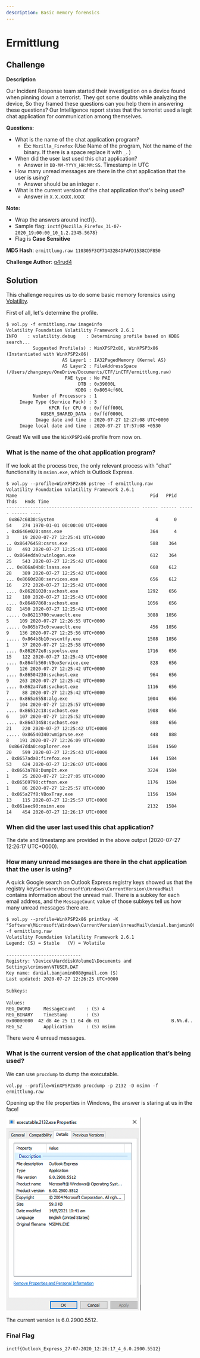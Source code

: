 ```yaml
---
description: Basic memory forensics
---
```


# Ermittlung

## Challenge

**Description**

Our Incident Response team started their investigation on a device found when pinning down a terrorist. They got some doubts while analyzing the device, So they framed these questions can you help them in answering these questions? Our Intelligence report states that the terrorist used a legit chat application for communication among themselves.

**Questions:**

* What is the name of the chat application program?
  * Ex: `Mozilla_Firefox` (Use Name of the program, Not the name of the binary. If there is a space replace it with `_`. )
* When did the user last used this chat application?
  * Answer in `DD-MM-YYYY_HH:MM:SS`. Timestamp in UTC
* How many unread messages are there in the chat application that the user is using?
  * Answer should be an integer `n`.
* What is the current version of the chat application that's being used?
  * Answer in `X.X.XXXX.XXXX`

**Note:**

* Wrap the answers around inctf{}.
* Sample flag: `inctf{Mozilla_Firefox_31-07-2020_19:00:00_10_1.2.2345.5678}`
* Flag is **Case Sensitive**

**MD5 Hash**: `ermittlung.raw 110305F3CF71432B4DFAFD1538CDF850`

**Challenge Author**: [g4rud4](https://twitter.com/\_Nihith)

## Solution

This challenge requires us to do some basic memory forensics using [Volatility](https://www.volatilityfoundation.org).

First of all, let's determine the profile.

```
$ vol.py -f ermittlung.raw imageinfo
Volatility Foundation Volatility Framework 2.6.1
INFO    : volatility.debug    : Determining profile based on KDBG search...
          Suggested Profile(s) : WinXPSP2x86, WinXPSP3x86 (Instantiated with WinXPSP2x86)
                     AS Layer1 : IA32PagedMemory (Kernel AS)
                     AS Layer2 : FileAddressSpace (/Users/zhangzeyu/OneDrive/Documents/CTF/inCTF/ermittlung.raw)
                      PAE type : No PAE
                           DTB : 0x39000L
                          KDBG : 0x8054cf60L
          Number of Processors : 1
     Image Type (Service Pack) : 3
                KPCR for CPU 0 : 0xffdff000L
             KUSER_SHARED_DATA : 0xffdf0000L
           Image date and time : 2020-07-27 12:27:08 UTC+0000
     Image local date and time : 2020-07-27 17:57:08 +0530
```

Great! We will use the `WinXPSP2x86` profile from now on.

### **What is the name of the chat application program?**

If we look at the process tree, the only relevant process with "chat" functionality is `msimn.exe`, which is Outlook Express.

```
$ vol.py --profile=WinXPSP2x86 pstree -f ermittlung.raw
Volatility Foundation Volatility Framework 2.6.1
Name                                                  Pid   PPid   Thds   Hnds Time
-------------------------------------------------- ------ ------ ------ ------ ----
 0x867c6830:System                                      4      0     54    274 1970-01-01 00:00:00 UTC+0000
. 0x8646e020:smss.exe                                 364      4      3     19 2020-07-27 12:25:41 UTC+0000
.. 0x86476458:csrss.exe                               588    364     10    493 2020-07-27 12:25:41 UTC+0000
.. 0x864edda0:winlogon.exe                            612    364     25    543 2020-07-27 12:25:42 UTC+0000
... 0x866a04b8:lsass.exe                              668    612     28    389 2020-07-27 12:25:42 UTC+0000
... 0x8660d280:services.exe                           656    612     16    272 2020-07-27 12:25:42 UTC+0000
.... 0x86281020:svchost.exe                          1292    656     12    180 2020-07-27 12:25:43 UTC+0000
.... 0x86497868:svchost.exe                          1056    656     82   1450 2020-07-27 12:25:42 UTC+0000
..... 0x86213700:wuauclt.exe                         3088   1056      5    109 2020-07-27 12:26:55 UTC+0000
..... 0x865b73c0:wuauclt.exe                          456   1056      9    136 2020-07-27 12:25:56 UTC+0000
..... 0x864b8b10:wscntfy.exe                         1508   1056      1     37 2020-07-27 12:25:58 UTC+0000
.... 0x862672e8:spoolsv.exe                          1716    656     15    122 2020-07-27 12:25:43 UTC+0000
.... 0x864fb560:VBoxService.exe                       828    656      9    126 2020-07-27 12:25:42 UTC+0000
.... 0x86504230:svchost.exe                           964    656      9    263 2020-07-27 12:25:42 UTC+0000
.... 0x862a47a8:svchost.exe                          1116    656      7     88 2020-07-27 12:25:42 UTC+0000
.... 0x865a6558:alg.exe                              1004    656      7    104 2020-07-27 12:25:57 UTC+0000
.... 0x86512c18:svchost.exe                          1908    656      6    107 2020-07-27 12:25:52 UTC+0000
.... 0x86473458:svchost.exe                           888    656     21    220 2020-07-27 12:25:42 UTC+0000
..... 0x86540340:wmiprvse.exe                         448    888      8    191 2020-07-27 12:26:09 UTC+0000
 0x8647dda0:explorer.exe                             1584   1560     20    599 2020-07-27 12:25:43 UTC+0000
. 0x8657ada0:firefox.exe                              144   1584     53    624 2020-07-27 12:26:07 UTC+0000
. 0x8663a788:DumpIt.exe                              3224   1584      1     25 2020-07-27 12:27:05 UTC+0000
. 0x86569790:ctfmon.exe                              1176   1584      1     86 2020-07-27 12:25:57 UTC+0000
. 0x865a27f8:VBoxTray.exe                            1156   1584     13    115 2020-07-27 12:25:57 UTC+0000
. 0x861aec90:msimn.exe                               2132   1584     14    454 2020-07-27 12:26:17 UTC+0000

```

### **When did the user last used this chat application?**

The date and timestamp are provided in the above output (2020-07-27 12:26:17 UTC+0000).

### **How many unread messages are there in the chat application that the user is using?**

A quick Google search on Outlook Express registry keys showed us that the registry key`Software\Microsoft\Windows\CurrentVersion\UnreadMail` contains information about the unread mail. There is a subkey for each email address, and the `MessageCount` value of those subkeys tell us how many unread messages there are.

```
$ vol.py --profile=WinXPSP2x86 printkey -K "Software\Microsoft\Windows\CurrentVersion\UnreadMail\danial.banjamin008@gmail.com" -f ermittlung.raw
Volatility Foundation Volatility Framework 2.6.1
Legend: (S) = Stable   (V) = Volatile

----------------------------
Registry: \Device\HarddiskVolume1\Documents and Settings\crimson\NTUSER.DAT
Key name: danial.banjamin008@gmail.com (S)
Last updated: 2020-07-27 12:26:25 UTC+0000

Subkeys:

Values:
REG_DWORD     MessageCount    : (S) 4
REG_BINARY    TimeStamp       : (S)
0x00000000  42 d8 4e 25 11 64 d6 01                           B.N%.d..
REG_SZ        Application     : (S) msimn
```

There were 4 unread messages.

### **What is the current version of the chat application that’s being used?**

We can use `procdump` to dump the executable.

```
vol.py --profile=WinXPSP2x86 procdump -p 2132 -D msimn -f ermittlung.raw
```

Opening up the file properties in Windows, the answer is staring at us in the face!

![](<../../.gitbook/assets/image (62).png>)

The current version is 6.0.2900.5512.

### Final Flag

`inctf{Outlook_Express_27-07-2020_12:26:17_4_6.0.2900.5512}`
